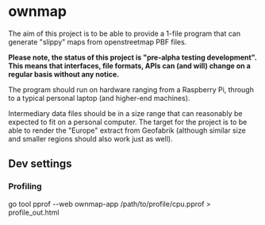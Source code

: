 # ownmap

The aim of this project is to be able to provide a 1-file program that can generate "slippy" maps from openstreetmap PBF files.

**Please note, the status of this project is "pre-alpha testing development". This means that interfaces, file formats, APIs can (and will) change on a regular basis without any notice.**

The program should run on hardware ranging from a Raspberry Pi, through to a typical personal laptop (and higher-end machines).

Intermediary data files should be in a size range that can reasonably be expected to fit on a personal computer. The target for the project is to be able to render the "Europe" extract from Geofabrik (although similar size and smaller regions should also work just as well).

## Dev settings

### Profiling

go tool pprof --web ownmap-app /path/to/profile/cpu.pprof > profile_out.html
